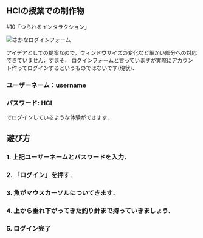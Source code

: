 ## HCIの授業での制作物
#10「つられるインタラクション」

![さかなログインフォーム](https://doirep-rodnoc.github.io/HCI/10/thumbnail.png "サムネイル")

アイデアとしての提案なので，ウィンドウサイズの変化など細かい部分への対応できていません．すまそ．
ログインフォームと言っていますが実際にアカウント作ってログインするというものではないです(現状)．

### ユーザーネーム：username
### パスワード: HCI

でログインしているような体験ができます．

## 遊び方
### 1. 上記ユーザーネームとパスワードを入力．
### 2. 「ログイン」を押す．
### 3. 魚がマウスカーソルについてきます．
### 4. 上から垂れ下がってきた釣り針まで持っていきましょう．
### 5. ログイン完了

